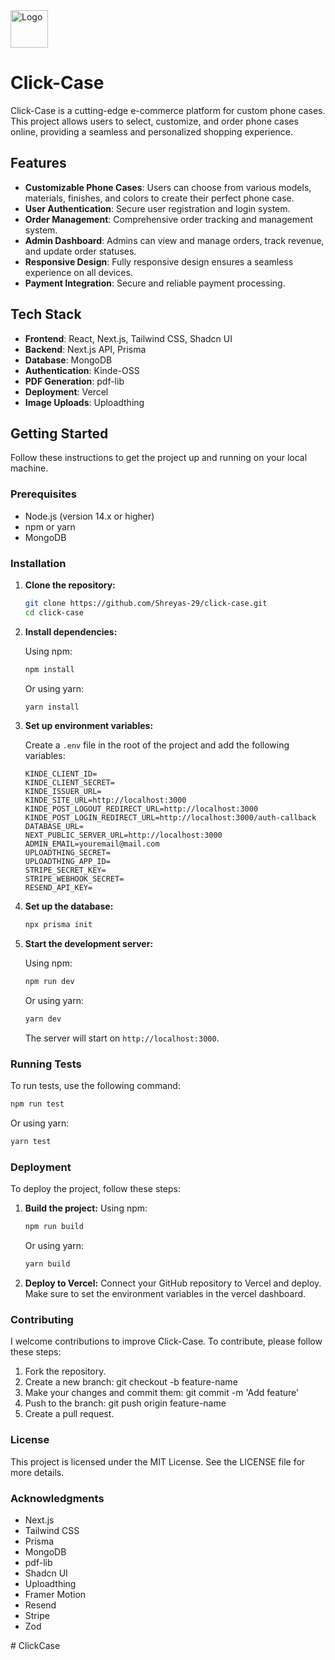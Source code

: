 <img src="https://clickcase.vercel.app/logo.png" alt="Logo" width="60px"> 
 
# Click-Case
 
Click-Case is a cutting-edge e-commerce platform for custom phone cases. This project allows users to select, customize, and order phone cases online, providing a seamless and personalized shopping experience.

## Features

- **Customizable Phone Cases**: Users can choose from various models, materials, finishes, and colors to create their perfect phone case.
- **User Authentication**: Secure user registration and login system.
- **Order Management**: Comprehensive order tracking and management system.
- **Admin Dashboard**: Admins can view and manage orders, track revenue, and update order statuses.
- **Responsive Design**: Fully responsive design ensures a seamless experience on all devices.
- **Payment Integration**: Secure and reliable payment processing.

## Tech Stack

- **Frontend**: React, Next.js, Tailwind CSS, Shadcn UI
- **Backend**: Next.js API, Prisma
- **Database**: MongoDB
- **Authentication**: Kinde-OSS
- **PDF Generation**: pdf-lib
- **Deployment**: Vercel
- **Image Uploads**: Uploadthing

## Getting Started

Follow these instructions to get the project up and running on your local machine.

### Prerequisites

- Node.js (version 14.x or higher)
- npm or yarn
- MongoDB

### Installation

1. **Clone the repository:**

    ```bash
    git clone https://github.com/Shreyas-29/click-case.git
    cd click-case
    ```

2. **Install dependencies:**

    Using npm:
    ```bash
    npm install
    ```

    Or using yarn:
    ```bash
    yarn install
    ```

3. **Set up environment variables:**

    Create a `.env` file in the root of the project and add the following variables:
    ```env
    KINDE_CLIENT_ID=
    KINDE_CLIENT_SECRET=
    KINDE_ISSUER_URL=
    KINDE_SITE_URL=http://localhost:3000
    KINDE_POST_LOGOUT_REDIRECT_URL=http://localhost:3000
    KINDE_POST_LOGIN_REDIRECT_URL=http://localhost:3000/auth-callback
    DATABASE_URL=
    NEXT_PUBLIC_SERVER_URL=http://localhost:3000
    ADMIN_EMAIL=youremail@mail.com
    UPLOADTHING_SECRET=
    UPLOADTHING_APP_ID=
    STRIPE_SECRET_KEY=
    STRIPE_WEBHOOK_SECRET=
    RESEND_API_KEY=
    ```

4. **Set up the database:**

    ```bash
    npx prisma init
    ```

5. **Start the development server:**

    Using npm:
    ```bash
    npm run dev
    ```

    Or using yarn:
    ```bash
    yarn dev
    ```

    The server will start on `http://localhost:3000`.

### Running Tests

To run tests, use the following command:

```bash
npm run test
```

Or using yarn:
```bash
yarn test
```

### Deployment
To deploy the project, follow these steps:
1. **Build the project:**
    Using npm:
    ```bash
    npm run build
    ```

    Or using yarn:
    ```bash
    yarn build
    ```
2. **Deploy to Vercel:**
    Connect your GitHub repository to Vercel and deploy. Make sure to set the environment variables in the vercel dashboard.

### Contributing
I welcome contributions to improve Click-Case. To contribute, please follow these steps:

1. Fork the repository.
2. Create a new branch: git checkout -b feature-name
3. Make your changes and commit them: git commit -m 'Add feature'
4. Push to the branch: git push origin feature-name
5. Create a pull request.


### License
This project is licensed under the MIT License. See the LICENSE file for more details.


### Acknowledgments
- Next.js
- Tailwind CSS
- Prisma
- MongoDB
- pdf-lib
- Shadcn UI
- Uploadthing
- Framer Motion
- Resend
- Stripe
- Zod

#   C l i c k C a s e  
 